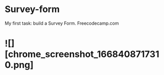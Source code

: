 # Survey-form
My first task: build a Survey Form. Freecodecamp.com

# ![][chrome_screenshot_1668408717310.png]
